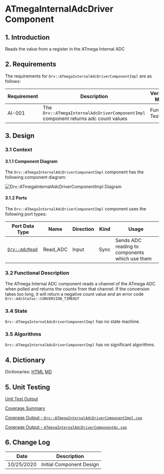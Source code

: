 # ATmegaInternalAdcDriver Component

## 1. Introduction

Reads the value from a register in the ATmega Internal ADC

## 2. Requirements

The requirements for `Drv::ATmegaInternalAdcDriverComponentImpl` are as follows:

Requirement | Description | Verification Method
----------- | ----------- | -------------------
AI-001 | The `Drv::ATmegaInternalAdcDriverComponentImpl` component returns adc count values | Functional Test

## 3. Design

### 3.1 Context

#### 3.1.1 Component Diagram

The `Drv::ATmegaInternalAdcDriverComponentImpl` component has the following component diagram:

![`Drv::ATmegaInternalAdcDriverComponentImpl` Diagram](img/ATmegaInternalAdcDriverComponentImplBDD.jpg "Drv::ATmegaInternalAdcDriverComponentImpl")

#### 3.1.2 Ports

The `Drv::ATmegaInternalAdcDriverComponentImpl` component uses the following port types:

| Port Data Type | Name | Direction | Kind | Usage |
| --- | --- | --- | --- | --- |
| [`Drv::AdcRead`]() | Read_ADC | Input | Sync | Sends ADC reading to components which use them |

### 3.2 Functional Description

The ATmega Internal ADC component reads a channel of the ATmega ADC when polled and returns the counts from that channel. If the conversion takes too long, it will return a negative count value and an error code `Drv::AdcStatus::CONVERSION_TIMEOUT`

### 3.4 State

`Drv::ATmegaInternalAdcDriverComponentImpl` has no state machine.

### 3.5 Algorithms

`Drv::ATmegaInternalAdcDriverComponentImpl` has no significant algorithms.

## 4. Dictionary

Dictionaries: [HTML](ATmegaInternalAdcDriverComponentImpl.html) [MD](ATmegaInternalAdcDriver.md)

## 5. Unit Testing

[Unit Test Output](../test/ut/output/test.txt)

[Coverage Summary](../test/ut/output/DrvATmegaInternalAdcDriverComponentImpl_gcov.txt)

[Coverage Output - `Drv::ATmegaInternalAdcDriverComponentImpl.cpp`](../test/ut/output/ATmegaInternalAdcDriverComponentImpl.cpp.gcov)

[Coverage Output - `ATmegaInternalAdcDriverComponentAc.cpp`](../test/ut/output/ATmegaInternalAdcDriverComponentAc.cpp.gcov)

## 6. Change Log

Date       | Description
---------- | -----------
10/25/2020 | Initial Component Design



